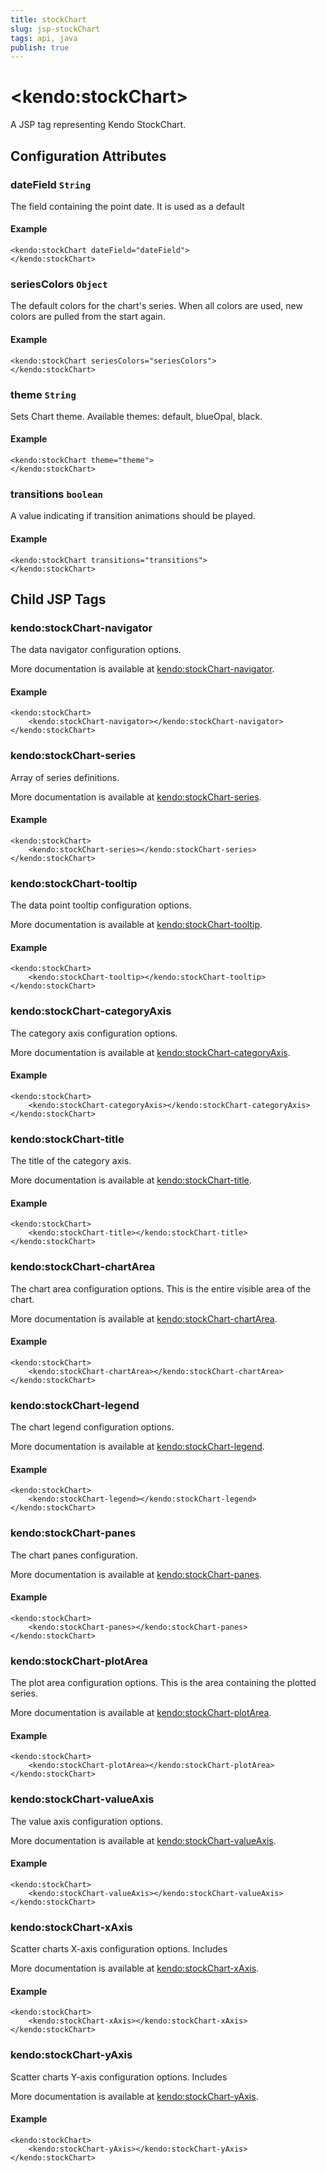 ```yaml
---
title: stockChart
slug: jsp-stockChart
tags: api, java
publish: true
---
```


# \<kendo:stockChart\>
A JSP tag representing Kendo StockChart.


## Configuration Attributes


### dateField `String`

The field containing the point date.
It is used as a default

#### Example
    <kendo:stockChart dateField="dateField">
    </kendo:stockChart>



### seriesColors `Object`

The default colors for the chart's series. When all colors are used, new colors are pulled from the start again.

#### Example
    <kendo:stockChart seriesColors="seriesColors">
    </kendo:stockChart>



### theme `String`

Sets Chart theme. Available themes: default, blueOpal, black.

#### Example
    <kendo:stockChart theme="theme">
    </kendo:stockChart>



### transitions `boolean`

A value indicating if transition animations should be played.

#### Example
    <kendo:stockChart transitions="transitions">
    </kendo:stockChart>



## Child JSP Tags

### kendo:stockChart-navigator

The data navigator configuration options.

More documentation is available at [kendo:stockChart-navigator](/api/wrappers/jsp/stockchart/navigator).

#### Example

    <kendo:stockChart>
        <kendo:stockChart-navigator></kendo:stockChart-navigator>
    </kendo:stockChart>
 
### kendo:stockChart-series

Array of series definitions.

More documentation is available at [kendo:stockChart-series](/api/wrappers/jsp/stockchart/series).

#### Example

    <kendo:stockChart>
        <kendo:stockChart-series></kendo:stockChart-series>
    </kendo:stockChart>
 
### kendo:stockChart-tooltip

The data point tooltip configuration options.

More documentation is available at [kendo:stockChart-tooltip](/api/wrappers/jsp/stockchart/tooltip).

#### Example

    <kendo:stockChart>
        <kendo:stockChart-tooltip></kendo:stockChart-tooltip>
    </kendo:stockChart>
 
### kendo:stockChart-categoryAxis

The category axis configuration options.

More documentation is available at [kendo:stockChart-categoryAxis](/api/wrappers/jsp/stockchart/categoryaxis).

#### Example

    <kendo:stockChart>
        <kendo:stockChart-categoryAxis></kendo:stockChart-categoryAxis>
    </kendo:stockChart>
 
### kendo:stockChart-title

The title of the category axis.

More documentation is available at [kendo:stockChart-title](/api/wrappers/jsp/stockchart/title).

#### Example

    <kendo:stockChart>
        <kendo:stockChart-title></kendo:stockChart-title>
    </kendo:stockChart>
 
### kendo:stockChart-chartArea

The chart area configuration options.
This is the entire visible area of the chart.

More documentation is available at [kendo:stockChart-chartArea](/api/wrappers/jsp/stockchart/chartarea).

#### Example

    <kendo:stockChart>
        <kendo:stockChart-chartArea></kendo:stockChart-chartArea>
    </kendo:stockChart>
 
### kendo:stockChart-legend

The chart legend configuration options.

More documentation is available at [kendo:stockChart-legend](/api/wrappers/jsp/stockchart/legend).

#### Example

    <kendo:stockChart>
        <kendo:stockChart-legend></kendo:stockChart-legend>
    </kendo:stockChart>
 
### kendo:stockChart-panes

The chart panes configuration.

More documentation is available at [kendo:stockChart-panes](/api/wrappers/jsp/stockchart/panes).

#### Example

    <kendo:stockChart>
        <kendo:stockChart-panes></kendo:stockChart-panes>
    </kendo:stockChart>
 
### kendo:stockChart-plotArea

The plot area configuration options. This is the area containing the plotted series.

More documentation is available at [kendo:stockChart-plotArea](/api/wrappers/jsp/stockchart/plotarea).

#### Example

    <kendo:stockChart>
        <kendo:stockChart-plotArea></kendo:stockChart-plotArea>
    </kendo:stockChart>
 
### kendo:stockChart-valueAxis

The value axis configuration options.

More documentation is available at [kendo:stockChart-valueAxis](/api/wrappers/jsp/stockchart/valueaxis).

#### Example

    <kendo:stockChart>
        <kendo:stockChart-valueAxis></kendo:stockChart-valueAxis>
    </kendo:stockChart>
 
### kendo:stockChart-xAxis

Scatter charts X-axis configuration options.
Includes

More documentation is available at [kendo:stockChart-xAxis](/api/wrappers/jsp/stockchart/xaxis).

#### Example

    <kendo:stockChart>
        <kendo:stockChart-xAxis></kendo:stockChart-xAxis>
    </kendo:stockChart>
 
### kendo:stockChart-yAxis

Scatter charts Y-axis configuration options.
Includes

More documentation is available at [kendo:stockChart-yAxis](/api/wrappers/jsp/stockchart/yaxis).

#### Example

    <kendo:stockChart>
        <kendo:stockChart-yAxis></kendo:stockChart-yAxis>
    </kendo:stockChart>
 
